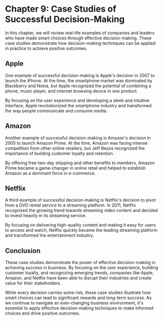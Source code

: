 Chapter 9: Case Studies of Successful Decision-Making
=====================================================

In this chapter, we will review real-life examples of companies and leaders who have made smart choices through effective decision-making. These case studies demonstrate how decision-making techniques can be applied in practice to achieve positive outcomes.

Apple
-----

One example of successful decision-making is Apple's decision in 2007 to launch the iPhone. At the time, the smartphone market was dominated by Blackberry and Nokia, but Apple recognized the potential of combining a phone, music player, and internet browsing device in one product.

By focusing on the user experience and developing a sleek and intuitive interface, Apple revolutionized the smartphone industry and transformed the way people communicate and consume media.

Amazon
------

Another example of successful decision-making is Amazon's decision in 2005 to launch Amazon Prime. At the time, Amazon was facing intense competition from other online retailers, but Jeff Bezos recognized the importance of building customer loyalty and retention.

By offering free two-day shipping and other benefits to members, Amazon Prime became a game-changer in online retail and helped to establish Amazon as a dominant force in e-commerce.

Netflix
-------

A third example of successful decision-making is Netflix's decision to pivot from a DVD rental service to a streaming platform. In 2011, Netflix recognized the growing trend towards streaming video content and decided to invest heavily in its streaming service.

By focusing on delivering high-quality content and making it easy for users to access and watch, Netflix quickly became the leading streaming platform and transformed the entertainment industry.

Conclusion
----------

These case studies demonstrate the power of effective decision-making in achieving success in business. By focusing on the user experience, building customer loyalty, and recognizing emerging trends, companies like Apple, Amazon, and Netflix have been able to disrupt their industries and create value for their stakeholders.

While every decision carries some risk, these case studies illustrate how smart choices can lead to significant rewards and long-term success. As we continue to navigate an ever-changing business environment, it's essential to apply effective decision-making techniques to make informed choices and drive positive outcomes.
